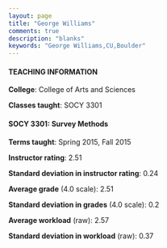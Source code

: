 ```yaml
---
layout: page
title: "George Williams" 
comments: true
description: "blanks"
keywords: "George Williams,CU,Boulder"
---
```

<head>
<script src="https://ajax.googleapis.com/ajax/libs/jquery/2.1.3/jquery.min.js"></script>
<script src="https://dl.dropboxusercontent.com/s/pc42nxpaw1ea4o9/highcharts.js?dl=0"></script>
<!-- <script src="../assets/js/highcharts.js"></script> -->
<style type="text/css">@font-face {
	font-family: "Bebas Neue";
	src: url(https://www.filehosting.org/file/details/544349/BebasNeue Regular.otf) format("opentype");
	}
	h1.Bebas { 
		font-family: "Bebas Neue", Verdana, Tahoma;
	}
</style>
</head>
	   
#### TEACHING INFORMATION

**College**: College of Arts and Sciences

**Classes taught**: SOCY 3301

#### SOCY 3301: Survey Methods

**Terms taught**: Spring 2015, Fall 2015

**Instructor rating**: 2.51

**Standard deviation in instructor rating**: 0.24

**Average grade** (4.0 scale): 2.51

**Standard deviation in grades** (4.0 scale): 0.2

**Average workload** (raw): 2.57

**Standard deviation in workload** (raw): 0.37

